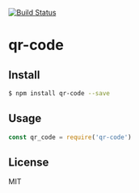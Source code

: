 [![Build Status](https://travis-ci.org/kaelzhang/node-qr-code.svg?branch=master)](https://travis-ci.org/kaelzhang/node-qr-code)
<!-- optional appveyor tst
[![Windows Build Status](https://ci.appveyor.com/api/projects/status/github/kaelzhang/node-qr-code?branch=master&svg=true)](https://ci.appveyor.com/project/kaelzhang/node-qr-code)
-->
<!-- optional npm version
[![NPM version](https://badge.fury.io/js/qr-code.svg)](http://badge.fury.io/js/qr-code)
-->
<!-- optional npm downloads
[![npm module downloads per month](http://img.shields.io/npm/dm/qr-code.svg)](https://www.npmjs.org/package/qr-code)
-->
<!-- optional dependency status
[![Dependency Status](https://david-dm.org/kaelzhang/node-qr-code.svg)](https://david-dm.org/kaelzhang/node-qr-code)
-->

# qr-code

<!-- description -->

## Install

```sh
$ npm install qr-code --save
```

## Usage

```js
const qr_code = require('qr-code')
```

## License

MIT
